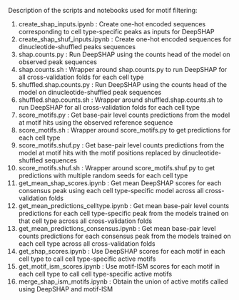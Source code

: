 Description of the scripts and notebooks used for motif filtering:

1. create_shap_inputs.ipynb : Create one-hot encoded sequences corresponding to cell type-specific peaks as inputs for DeepSHAP
2. create_shap_shuf_inputs.ipynb : Create one-hot encoded sequences for dinucleotide-shuffled peaks sequences
3. shap.counts.py : Run DeepSHAP using the counts head of the model on observed peak sequences
4. shap.counts.sh : Wrapper around shap.counts.py to run DeepSHAP for all cross-validation folds for each cell type
5. shuffled.shap.counts.py : Run DeepSHAP using the counts head of the model on dinucleotide-shuffled peak sequences
6. shuffled.shap.counts.sh :  Wrapper around shuffled.shap.counts.sh to run DeepSHAP for all cross-validation folds for each cell type
7. score_motifs.py : Get base-pair level counts predictions from the model at motif hits using the observed reference sequence
8. score_motifs.sh : Wrapper around score_motifs.py to get predictions for each cell type
9. score_motifs.shuf.py : Get base-pair level counts predictions from the model at motif hits with the motif positions replaced by dinucleotide-shuffled sequences
10. score_motifs.shuf.sh : Wrapper around score_motifs.shuf.py to get predictions with multiple random seeds for each cell type
11. get_mean_shap_scores.ipynb : Get mean DeepSHAP scores for each consensus peak using each cell type-specific model across all cross-validation folds
12. get_mean_predictions_celltype.ipynb : Get mean base-pair level counts predictions for each cell type-specific peak from the models trained on that cell type across all cross-validation folds
13. get_mean_predictions_consensus.ipynb : Get mean base-pair level counts predictions for each consensus peak from the models trained on each cell type across all cross-validation folds
14. get_shap_scores.ipynb : Use DeepSHAP scores for each motif in each cell type to call cell type-specific active motifs
15. get_motif_ism_scores.ipynb : Use motif-ISM scores for each motif in each cell type to call cell type-specific active motifs
16. merge_shap_ism_motifs.ipynb : Obtain the union of active motifs called using DeepSHAP and motif-ISM

